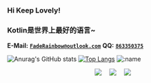 ### Hi Keep Lovely!
### Kotlin是世界上最好的语言~
 **E-Mail:** [**`FadeRainbow@outlook.com`**](mailto:FadeRainbow@outlook.com)
 **QQ:** [**`863350375`**](tencent://message/?uin=863350375&Site=&Menu=yes)


![Anurag's GitHub stats](https://github-readme-stats.vercel.app/api?username=FadeRainbow&show_icons=true&theme=dracula)
[![Top Langs](https://github-readme-stats.vercel.app/api/top-langs/?username=FadeRainbow)](https://github.com/anuraghazra/github-readme-stats)
![:name](https://count.getloli.com/get/@:FadeRainbow)

  <div align="center">
    <a href="https://space.bilibili.com/524037773?spm_id_from=333.1007.0.0"><img src="https://img.shields.io/badge/Bilibili-B站-ff69b4" /></a>&emsp;
    <a href=" https://www.jetbrains.com/zh-cn/idea/"><img src="https://img.shields.io/badge/IDE-IntelliJ IDEA-orange" /></a>&emsp;
    <a href="https://kotlinlang.org/?_ga=2.27170685.1558672527.1684834927-695864205.1684052961&_gl=1*qtm5f8*_ga*Njk1ODY0MjA1LjE2ODQwNTI5NjE.*_ga_9J976DJZ68*MTY4NDgzNDkyNy40LjAuMTY4NDgzNDkyNy42MC4wLjA."><img src="https://img.shields.io/badge/language-Kotlin-blueviolet"/></a>&emsp;
 
